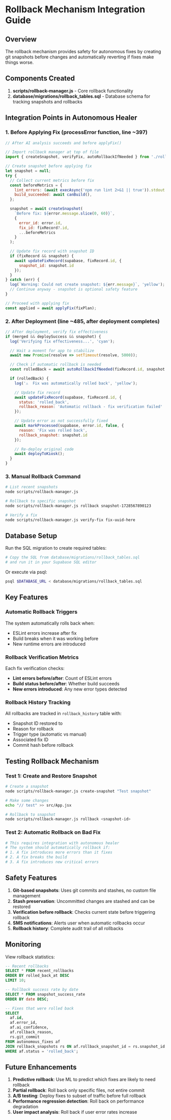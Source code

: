 # Rollback Mechanism Integration Guide

## Overview

The rollback mechanism provides safety for autonomous fixes by creating git snapshots before changes and automatically reverting if fixes make things worse.

## Components Created

1. **scripts/rollback-manager.js** - Core rollback functionality
2. **database/migrations/rollback_tables.sql** - Database schema for tracking snapshots and rollbacks

## Integration Points in Autonomous Healer

### 1. Before Applying Fix (processError function, line ~397)

```javascript
// After AI analysis succeeds and before applyFix()

// Import rollback manager at top of file
import { createSnapshot, verifyFix, autoRollbackIfNeeded } from './rollback-manager.js';

// Create snapshot before applying fix
let snapshot = null;
try {
  // Collect current metrics before fix
  const beforeMetrics = {
    lint_errors: (await execAsync('npm run lint 2>&1 || true')).stdout.match(/error/gi)?.length || 0,
    build_succeeded: await canBuild(),
  };

  snapshot = await createSnapshot(
    `Before fix: ${error.message.slice(0, 60)}`,
    {
      error_id: error.id,
      fix_id: fixRecord?.id,
      ...beforeMetrics
    }
  );

  // Update fix record with snapshot ID
  if (fixRecord && snapshot) {
    await updateFixRecord(supabase, fixRecord.id, {
      snapshot_id: snapshot.id
    });
  }
} catch (err) {
  log(`Warning: Could not create snapshot: ${err.message}`, 'yellow');
  // Continue anyway - snapshot is optional safety feature
}

// Proceed with applying fix
const applied = await applyFix(fixPlan);
```

###  2. After Deployment (line ~485, after deployment completes)

```javascript
// After deployment, verify fix effectiveness
if (merged && deploySuccess && snapshot) {
  log('Verifying fix effectiveness...', 'cyan');

  // Wait a moment for app to stabilize
  await new Promise(resolve => setTimeout(resolve, 5000));

  // Check if automatic rollback is needed
  const rolledBack = await autoRollbackIfNeeded(fixRecord.id, snapshot.id);

  if (rolledBack) {
    log('⚠️  Fix was automatically rolled back', 'yellow');

    // Update fix record
    await updateFixRecord(supabase, fixRecord.id, {
      status: 'rolled_back',
      rollback_reason: 'Automatic rollback - fix verification failed'
    });

    // Update error as not successfully fixed
    await markProcessed(supabase, error.id, false, {
      reason: 'Fix was rolled back',
      rollback_snapshot: snapshot.id
    });

    // Re-deploy original code
    await deployToKiosk();
  }
}
```

### 3. Manual Rollback Command

```bash
# List recent snapshots
node scripts/rollback-manager.js

# Rollback to specific snapshot
node scripts/rollback-manager.js rollback snapshot-1728567890123

# Verify a fix
node scripts/rollback-manager.js verify-fix fix-uuid-here
```

## Database Setup

Run the SQL migration to create required tables:

```bash
# Copy the SQL from database/migrations/rollback_tables.sql
# and run it in your Supabase SQL editor
```

Or execute via psql:

```bash
psql $DATABASE_URL < database/migrations/rollback_tables.sql
```

## Key Features

### Automatic Rollback Triggers

The system automatically rolls back when:
- ESLint errors increase after fix
- Build breaks when it was working before
- New runtime errors are introduced

### Rollback Verification Metrics

Each fix verification checks:
- **Lint errors before/after**: Count of ESLint errors
- **Build status before/after**: Whether build succeeds
- **New errors introduced**: Any new error types detected

### Rollback History Tracking

All rollbacks are tracked in `rollback_history` table with:
- Snapshot ID restored to
- Reason for rollback
- Trigger type (automatic vs manual)
- Associated fix ID
- Commit hash before rollback

## Testing Rollback Mechanism

### Test 1: Create and Restore Snapshot

```bash
# Create a snapshot
node scripts/rollback-manager.js create-snapshot "Test snapshot"

# Make some changes
echo "// test" >> src/App.jsx

# Rollback to snapshot
node scripts/rollback-manager.js rollback <snapshot-id>
```

### Test 2: Automatic Rollback on Bad Fix

```bash
# This requires integration with autonomous healer
# The system should automatically rollback if:
# 1. A fix introduces more errors than it fixes
# 2. A fix breaks the build
# 3. A fix introduces new critical errors
```

## Safety Features

1. **Git-based snapshots**: Uses git commits and stashes, no custom file management
2. **Stash preservation**: Uncommitted changes are stashed and can be restored
3. **Verification before rollback**: Checks current state before triggering rollback
4. **SMS notifications**: Alerts user when automatic rollbacks occur
5. **Rollback history**: Complete audit trail of all rollbacks

## Monitoring

View rollback statistics:

```sql
-- Recent rollbacks
SELECT * FROM recent_rollbacks
ORDER BY rolled_back_at DESC
LIMIT 10;

-- Rollback success rate by date
SELECT * FROM snapshot_success_rate
ORDER BY date DESC;

-- Fixes that were rolled back
SELECT
  af.id,
  af.error_id,
  af.ai_confidence,
  af.rollback_reason,
  rs.git_commit
FROM autonomous_fixes af
JOIN rollback_snapshots rs ON af.rollback_snapshot_id = rs.snapshot_id
WHERE af.status = 'rolled_back';
```

## Future Enhancements

1. **Predictive rollback**: Use ML to predict which fixes are likely to need rollback
2. **Partial rollback**: Roll back only specific files, not entire commit
3. **A/B testing**: Deploy fixes to subset of traffic before full rollback
4. **Performance regression detection**: Roll back on performance degradation
5. **User impact analysis**: Roll back if user error rates increase
